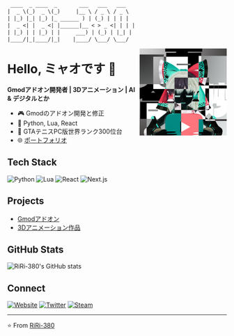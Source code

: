 ```ascii
 ____  _ ____  _       ___   ___   ___  
|  _ \(_)  _ \(_)     |__ \ / _ \ / _ \ 
| |_) |_| |_) |_ ______ ) | (_) | | | |
|  _ <| |  _ <| |______|__ < > _ <| | | |
| |_) | | |_) | |     ___) | (_) | |_| |
|____/|_|____/|_|    |____/ \___/ \___/ 
```

<img align="right" src="https://github.com/RiRi-380/RiRi-380/raw/main/avatar.png" width="200" alt="Avatar">

# Hello, ミャオです 👋

**Gmodアドオン開発者 | 3Dアニメーション | AI & デジタルとか**

- 🎮 Gmodのアドオン開発と修正
- 🐍 Python, Lua, React
- 🎾 GTAテニスPC版世界ランク300位台
- 🌐 [ポートフォリオ](https://riri38o.com)

## Tech Stack

![Python](https://img.shields.io/badge/-Python-3776AB?style=flat-square&logo=python&logoColor=white)
![Lua](https://img.shields.io/badge/-Lua-2C2D72?style=flat-square&logo=lua&logoColor=white)
![React](https://img.shields.io/badge/-React-61DAFB?style=flat-square&logo=react&logoColor=black)
![Next.js](https://img.shields.io/badge/-Next.js-000000?style=flat-square&logo=next.js&logoColor=white)

## Projects

- [Gmodアドオン](https://steamcommunity.com/id/RiRi-380/myworkshopfiles/?appid=4000)
- [3Dアニメーション作品](https://x.com/RiRi_Myao51)

## GitHub Stats

![RiRi-380's GitHub stats](https://github-readme-stats.vercel.app/api?username=RiRi-380&show_icons=true&theme=dark)

## Connect

[![Website](https://img.shields.io/badge/-Website-000000?style=for-the-badge&logo=About.me&logoColor=white)](https://riri38o.com)
[![Twitter](https://img.shields.io/badge/-Twitter-1DA1F2?style=for-the-badge&logo=twitter&logoColor=white)](https://x.com/RiRi_Myao51)
[![Steam](https://img.shields.io/badge/-Steam-000000?style=for-the-badge&logo=steam&logoColor=white)](https://steamcommunity.com/id/RiRi-380/)

---

⭐️ From [RiRi-380](https://github.com/RiRi-380)
